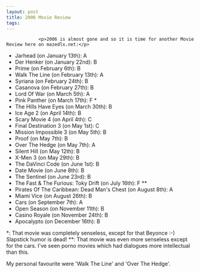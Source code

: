 ```yaml
---
layout: post
title: 2006 Movie Review
tags:
---
```



                <p>2006 is almost gone and so it is time for another Movie Review here on mazedlx.net:</p>
<ul>
    <li>Jarhead (on January 13th): A</li>
    <li>Der Henker (on January 22nd): B</li>
    <li>Prime (on February 6th): B</li>
    <li>Walk The Line (on February 13th): A</li>
    <li>Syriana (on February 24th): B</li>
    <li>Casanova (on February 27th): B</li>
    <li>Lord Of War (on March 5th): A</li>
    <li>Pink Panther (on March 17th): F *</li>
    <li>The Hills Have Eyes (on March 30th): B</li>
    <li>Ice Age 2 (on April 14th): B</li>
    <li>Scary Movie 4 (on April 4th): C</li>
    <li>Final Destination 3 (on May 1st): C</li>
    <li>Mission Impossible 3 (on May 5th): B</li>
    <li>Proof (on May 7th): B</li>
    <li>Over The Hedge (on May 7th): A</li>
    <li>Silent Hill (on May 12th): B</li>
    <li>X-Men 3 (on May 29th): B</li>
    <li>The DaVinci Code (on June 1st): B</li>
    <li>Date Movie (on June 8th): B</li>
    <li>The Sentinel (on June 23rd): B</li>
    <li>The Fast & The Furious: Toky Drift (on July 16th): F **</li>
    <li>Pirates Of The Caribbean: Dead Man's Chest (on August 8th): A</li>
    <li>Miami Vice (on August 26th): B</li>
    <li>Cars (on September 7th): A</li>
    <li>Open Season (on November 11th): B</li>
    <li>Casino Royale (on November 24th): B</li>
    <li>Apocalypto (on December 16th): B</li>
</ul>
<p>*: That movie was completely senseless, except for that Beyonce :-) Slapstick humor is dead!
**: That movie was even more senseless except for the cars. I've seen porno movies which had dialogues more intellectual than this.</p>
<p>My personal favourite were 'Walk The Line' and 'Over The Hedge'.</p>
